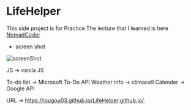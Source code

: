 # LifeHelper

This side project is for Practice
The lecture that I learned is here <a href="https://nomadcoders.co/javascript-for-beginners/lobby">NomadCoder</a>

* screen shot
  
![screenShot](./screenShot.PNG)

JS -> vanila JS

To-do list -> Microsoft To-Do API
Weather info -> climacell
Calender -> Google API

URL -> https://iougou03.github.io/LifeHelper.github.io/.
